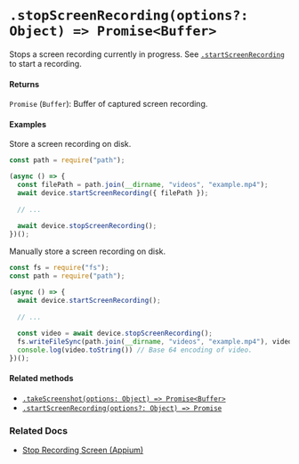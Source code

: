 # `.stopScreenRecording(options?: Object) => Promise<Buffer>`

Stops a screen recording currently in progress. See [`.startScreenRecording`](./startScreenRecording.md) to start a recording.

#### Returns

`Promise` (`Buffer`): Buffer of captured screen recording.

#### Examples

Store a screen recording on disk.

```javascript
const path = require("path");

(async () => {
  const filePath = path.join(__dirname, "videos", "example.mp4");
  await device.startScreenRecording({ filePath });
  
  // ...
  
  await device.stopScreenRecording();
})();
```

Manually store a screen recording on disk.

```javascript
const fs = require("fs");
const path = require("path");

(async () => {
  await device.startScreenRecording();
  
  // ...
  
  const video = await device.stopScreenRecording();
  fs.writeFileSync(path.join(__dirname, "videos", "example.mp4"), video);
  console.log(video.toString()) // Base 64 encoding of video.
})();
```

#### Related methods

- [`.takeScreenshot(options: Object) => Promise<Buffer>`](./takeScreenshot.md)
- [`.startScreenRecording(options?: Object) => Promise`](./startScreenRecording.md)

### Related Docs

- [Stop Recording Screen (Appium)](http://appium.io/docs/en/commands/device/recording-screen/stop-recording-screen/)